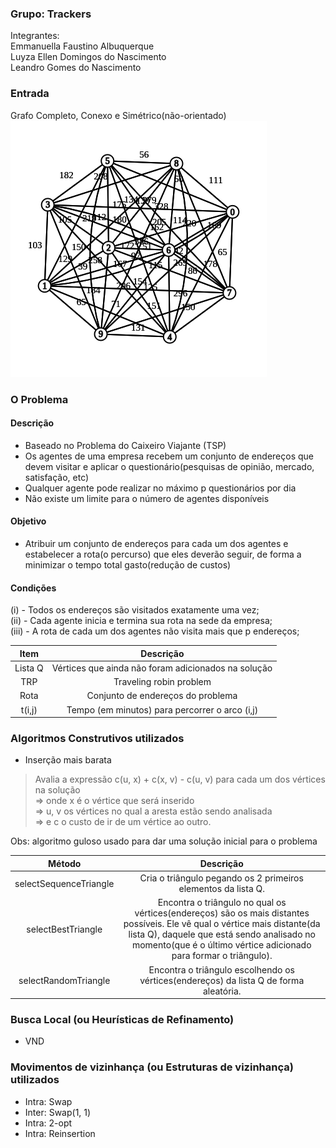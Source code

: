 ### Grupo: Trackers
Integrantes:<br>
Emmanuella Faustino Albuquerque<br>
Luyza Ellen Domingos do Nascimento<br>
Leandro Gomes do Nascimento<br>

### Entrada
Grafo Completo, Conexo e Simétrico(não-orientado)
<br>
![myImage](../instances/graph.png)

### O Problema

#### Descrição
- Baseado no Problema do Caixeiro Viajante (TSP)
- Os agentes de uma empresa recebem um conjunto de endereços que devem visitar e aplicar o questionário(pesquisas de opinião, mercado, satisfação, etc)
- Qualquer agente pode realizar no máximo p questionários por dia
- Não existe um limite para o número de agentes disponíveis

#### Objetivo
- Atribuir um conjunto de endereços para cada um dos agentes e estabelecer a rota(o percurso) que eles deverão seguir, de forma a minimizar o tempo total gasto(redução de custos)

#### Condições
(i) - Todos os endereços são visitados exatamente uma vez; <br>
(ii) - Cada agente inicia e termina sua rota na sede da empresa; <br>
(iii) - A rota de cada um dos agentes não visita mais que p endereços; <br>

|Item|Descrição|
|:---:|:---:|
|Lista Q| Vértices que ainda não foram adicionados na solução|
|TRP| Traveling robin problem|
|Rota| Conjunto de endereços do problema|
|t(i,j)|  Tempo (em minutos) para percorrer o arco (i,j)|

### Algoritmos Construtivos utilizados
- Inserção mais barata

> Avalia a expressão c(u, x) + c(x, v) - c(u, v) para cada um dos vértices na solução <br>
> => onde x é o vértice que será inserido <br>
> => u, v os vértices no qual a aresta estão sendo analisada <br>
> => e c o custo de ir de um vértice ao outro. <br>

Obs: algoritmo guloso usado para dar uma solução inicial para o problema

|Método|Descrição|
|:---:|:---:|
|selectSequenceTriangle| Cria o triângulo pegando os 2 primeiros elementos da lista Q.|
|selectBestTriangle| Encontra o triângulo no qual os vértices(endereços) são os mais distantes possíveis. Ele vê qual o vértice mais distante(da lista Q), daquele que está sendo analisado no momento(que é o último vértice adicionado para formar o triângulo).|
|selectRandomTriangle| Encontra o triângulo escolhendo os vértices(endereços) da lista Q de forma aleatória.|


### Busca Local (ou Heurísticas de Refinamento)
- VND

### Movimentos de vizinhança (ou Estruturas de vizinhança) utilizados
- Intra: Swap
- Inter: Swap(1, 1)
- Intra: 2-opt
- Intra: Reinsertion
